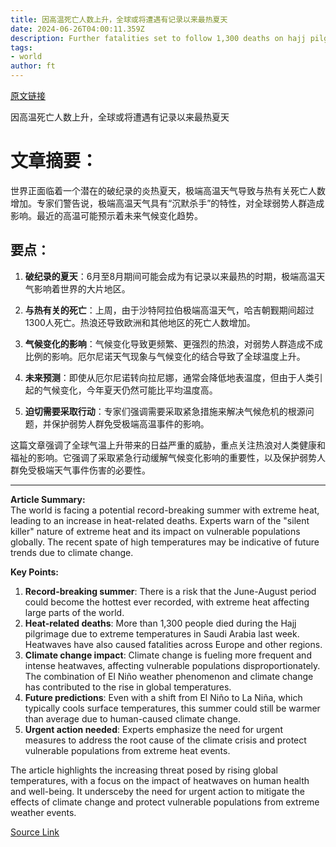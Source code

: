 ```yaml
---
title: 因高温死亡人数上升，全球或将遭遇有记录以来最热夏天
date: 2024-06-26T04:00:11.359Z
description: Further fatalities set to follow 1,300 deaths on hajj pilgrimage, experts predict
tags: 
- world
author: ft
---
```


[原文链接](https://ft.com/content/c030776b-c974-4e3c-b9b5-1f614d23013d)

因高温死亡人数上升，全球或将遭遇有记录以来最热夏天

# 文章摘要：

世界正面临着一个潜在的破纪录的炎热夏天，极端高温天气导致与热有关死亡人数增加。专家们警告说，极端高温天气具有“沉默杀手”的特性，对全球弱势人群造成影响。最近的高温可能预示着未来气候变化趋势。

## 要点：

1. **破纪录的夏天**：6月至8月期间可能会成为有记录以来最热的时期，极端高温天气影响着世界的大片地区。

2. **与热有关的死亡**：上周，由于沙特阿拉伯极端高温天气，哈吉朝觐期间超过1300人死亡。热浪还导致欧洲和其他地区的死亡人数增加。

3. **气候变化的影响**：气候变化导致更频繁、更强烈的热浪，对弱势人群造成不成比例的影响。厄尔尼诺天气现象与气候变化的结合导致了全球温度上升。

4. **未来预测**：即使从厄尔尼诺转向拉尼娜，通常会降低地表温度，但由于人类引起的气候变化，今年夏天仍然可能比平均温度高。

5. **迫切需要采取行动**：专家们强调需要采取紧急措施来解决气候危机的根源问题，并保护弱势人群免受极端高温事件的影响。

这篇文章强调了全球气温上升带来的日益严重的威胁，重点关注热浪对人类健康和福祉的影响。它强调了采取紧急行动缓解气候变化影响的重要性，以及保护弱势人群免受极端天气事件伤害的必要性。

---

 **Article Summary:**  
The world is facing a potential record-breaking summer with extreme heat, leading to an increase in heat-related deaths. Experts warn of the "silent killer" nature of extreme heat and its impact on vulnerable populations globally. The recent spate of high temperatures may be indicative of future trends due to climate change.

**Key Points:**  
1. **Record-breaking summer**: There is a risk that the June-August period could become the hottest ever recorded, with extreme heat affecting large parts of the world.
2. **Heat-related deaths**: More than 1,300 people died during the Hajj pilgrimage due to extreme temperatures in Saudi Arabia last week. Heatwaves have also caused fatalities across Europe and other regions.
3. **Climate change impact**: Climate change is fueling more frequent and intense heatwaves, affecting vulnerable populations disproportionately. The combination of El Niño weather phenomenon and climate change has contributed to the rise in global temperatures.
4. **Future predictions**: Even with a shift from El Niño to La Niña, which typically cools surface temperatures, this summer could still be warmer than average due to human-caused climate change.
5. **Urgent action needed**: Experts emphasize the need for urgent measures to address the root cause of the climate crisis and protect vulnerable populations from extreme heat events.

The article highlights the increasing threat posed by rising global temperatures, with a focus on the impact of heatwaves on human health and well-being. It undersceby the need for urgent action to mitigate the effects of climate change and protect vulnerable populations from extreme weather events.

[Source Link](https://ft.com/content/c030776b-c974-4e3c-b9b5-1f614d23013d)

